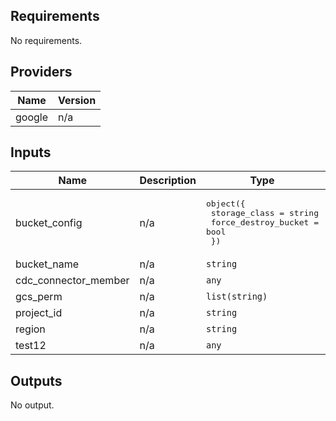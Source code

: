 <!-- BEGINNING OF PRE-COMMIT-TERRAFORM DOCS HOOK -->
## Requirements

No requirements.

## Providers

| Name | Version |
|------|---------|
| google | n/a |

## Inputs

| Name | Description | Type | Default | Required |
|------|-------------|------|---------|:--------:|
| bucket\_config | n/a | <pre>object({<br>    storage_class        = string<br>    force_destroy_bucket = bool<br>  })</pre> | n/a | yes |
| bucket\_name | n/a | `string` | n/a | yes |
| cdc\_connector\_member | n/a | `any` | n/a | yes |
| gcs\_perm | n/a | `list(string)` | n/a | yes |
| project\_id | n/a | `string` | n/a | yes |
| region | n/a | `string` | n/a | yes |
| test12 | n/a | `any` | n/a | yes |

## Outputs

No output.

<!-- END OF PRE-COMMIT-TERRAFORM DOCS HOOK -->
